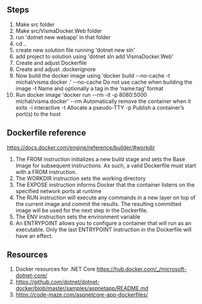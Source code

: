 ## Steps

1) Make src folder
2) Make src/VismaDocker.Web folder
3) run 'dotnet new webapp' in that folder
4) cd ..
5) create new solution file running 'dotnet new sln'
6) add project to solution using 'dotnet sln add VismaDocker.Web'
7) Create and adjust Dockerfile
8) Create and adjust .dockerignore
9) Now build the docker image using 'docker build --no-cache -t michal/visma.docker .'
   --no-cache Do not use cache when building the image
   -t Name and optionally a tag in the ‘name:tag’ format
10) Run docker image 'docker run --rm -it -p 8080:5000 michal/visma.docker'
   --rm Automatically remove the container when it exits
   -i  interactive
   -t  Allocate a pseudo-TTY
   -p  Publish a container’s port(s) to the host

## Dockerfile reference
https://docs.docker.com/engine/reference/builder/#workdir

1) The FROM instruction initializes a new build stage and sets the Base Image for subsequent instructions. As such, a valid Dockerfile must start with a FROM instruction. 
2) The WORKDIR instruction sets the working directory
3) The EXPOSE instruction informs Docker that the container listens on the specified network ports at runtime
4) The RUN instruction will execute any commands in a new layer on top of the current image and commit the results. The resulting committed image will be used for the next step in the Dockerfile.
5) The ENV instruction sets the environment variable
6) An ENTRYPOINT allows you to configure a container that will run as an executable.
Only the last ENTRYPOINT instruction in the Dockerfile will have an effect.

## Resources

1) Docker resources for .NET Core https://hub.docker.com/_/microsoft-dotnet-core/
2) https://github.com/dotnet/dotnet-docker/blob/master/samples/aspnetapp/README.md
3) https://code-maze.com/aspnetcore-app-dockerfiles/
